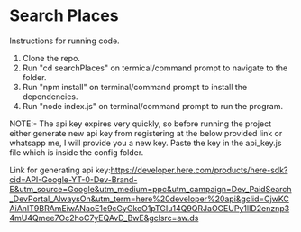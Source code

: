 # Search Places

Instructions for running code.

1. Clone the repo.
2. Run "cd searchPlaces" on termical/command prompt to navigate to the folder.
3. Run "npm install" on terminal/command prompt to install the dependencies.
4. Run "node index.js" on terminal/command prompt to run the program.

NOTE:- The api key expires very quickly, so before running the project either generate new api key from registering at the below provided link or whatsapp me, I will provide you a new key. Paste the key in the api_key.js file which is inside the config folder.

Link for generating api key:https://developer.here.com/products/here-sdk?cid=API-Google-YT-0-Dev-Brand-E&utm_source=Google&utm_medium=ppc&utm_campaign=Dev_PaidSearch_DevPortal_AlwaysOn&utm_term=here%20developer%20api&gclid=CjwKCAiAnIT9BRAmEiwANaoE1e9cGyGkcO1pTGIu14Q9QRJaOCEUPy1lID2enznp34mU4Qmee7Oc2hoC7yEQAvD_BwE&gclsrc=aw.ds
